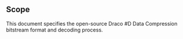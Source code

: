 
## Scope

This document specifies the open-source Draco #D Data Compression bitstream
format and decoding process.
